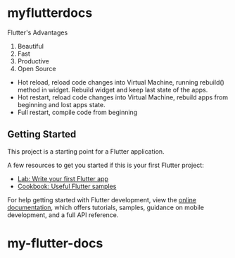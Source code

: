 # myflutterdocs

Flutter's Advantages
1. Beautiful
2. Fast
3. Productive
4. Open Source

- Hot reload, reload code changes into Virtual Machine, running rebuild() method in widget. Rebuild widget and keep last state of the apps. 
- Hot restart, reload code changes into Virtual Machine, rebuild apps from beginning and lost apps state.
- Full restart, compile code from beginning

## Getting Started

This project is a starting point for a Flutter application.

A few resources to get you started if this is your first Flutter project:

- [Lab: Write your first Flutter app](https://docs.flutter.dev/get-started/codelab)
- [Cookbook: Useful Flutter samples](https://docs.flutter.dev/cookbook)

For help getting started with Flutter development, view the
[online documentation](https://docs.flutter.dev/), which offers tutorials,
samples, guidance on mobile development, and a full API reference.
# my-flutter-docs
